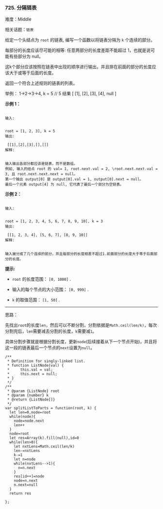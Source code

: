 ### 725. 分隔链表

难度：Middle

相关话题：`链表`

给定一个头结点为  `root`  的链表, 编写一个函数以将链表分隔为  `k`  个连续的部分。



每部分的长度应该尽可能的相等: 任意两部分的长度差距不能超过 1，也就是说可能有些部分为 null。



这k个部分应该按照在链表中出现的顺序进行输出，并且排在前面的部分的长度应该大于或等于后面的长度。



返回一个符合上述规则的链表的列表。



举例： 1->2->3->4, k = 5 // 5 结果 [ [1], [2], [3], [4], null ]



**示例 1：** 





```

输入:

 
root = [1, 2, 3], k = 5
输出:

 [[1],[2],[3],[],[]]
解释:


输入输出各部分都应该是链表，而不是数组。
例如, 输入的结点 root 的 val= 1, root.next.val = 2, \root.next.next.val = 3, 且 root.next.next.next = null。
第一个输出 output[0] 是 output[0].val = 1, output[0].next = null。
最后一个元素 output[4] 为 null, 它代表了最后一个部分为空链表。

```


**示例 2：** 





```

输入:

 
root = [1, 2, 3, 4, 5, 6, 7, 8, 9, 10], k = 3
输出:

 [[1, 2, 3, 4], [5, 6, 7], [8, 9, 10]]
解释:


输入被分成了几个连续的部分，并且每部分的长度相差不超过1.前面部分的长度大于等于后面部分的长度。

```






**提示:** 




* `root`  的长度范围： `[0, 1000]` .

* 输入的每个节点的大小范围： `[0, 999]` .

* `k` 的取值范围： `[1, 50]` .










-----

思路：

先找出`root`的长度`len`，然后可以不断分割，分割依据是`Math.ceil(len/k)`，每次分割完后，`len`需要减去分割的长度，`k`需要减`1`。

具体分割步骤就是根据分割长度，更新`node`(后续接着从下一个节点开始)，并且将这一段的链表最后一个节点的`next`设置为`null`。


```
/**
 * Definition for singly-linked list.
 * function ListNode(val) {
 *     this.val = val;
 *     this.next = null;
 * }
 */
/**
 * @param {ListNode} root
 * @param {number} k
 * @return {ListNode[]}
 */
var splitListToParts = function(root, k) {
  let len=0,node=root
  while(node){
    node=node.next
    len++
  }
  node=root
  let res=Array(k).fill(null),id=0
  while(len>0){
    let nxtLens=Math.ceil(len/k)    
    len-=nxtLens
    k-=1
    let n=node
    while(nxtLens-->1){
      n=n.next
    }
    res[id++]=node
    node=n.next
    n.next=null
  }
  return res
  
};



```

